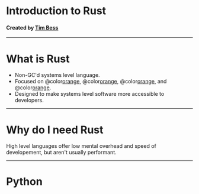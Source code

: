 <!-- $theme: gaia -->

# Introduction to **Rust**
#### Created by [Tim Bess](https://github.com/tdbgamer)


---

# What is Rust
- Non-GC'd systems level language.
- Focused on @color[orange](**safety**), @color[orange](**performance**), @color[orange](**concurrency**), and @color[orange](**interoperability**).
- Designed to make systems level software more accessible to developers.

---

# Why do I need Rust
High level languages offer low mental overhead and speed of developement, but aren't usually performant.

---

# Python
